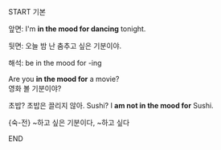 START
기본

앞면:
I'm **in the mood for dancing** tonight.

뒷면:
오늘 밤 난 춤추고 싶은 기분이야.

해석:
be in the mood for -ing

Are you **in the mood for** a movie?  
영화 볼 기분이야?  

초밥? 초밥은 끌리지 않아.
Sushi? I **am not in the mood for** Sushi.

{숙-전} ~하고 싶은 기분이다, ~하고 싶다
<!--ID: 1746697664811-->
END